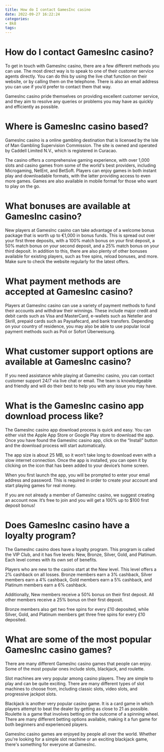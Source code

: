```yaml
---
title: How do I contact GamesInc casino
date: 2022-09-27 16:22:24
categories:
- Bk8
tags:
---
```



#  How do I contact GamesInc casino?

To get in touch with GamesInc casino, there are a few different methods you can use. The most direct way is to speak to one of their customer service agents directly. You can do this by using the live chat function on their website, or by calling them on the telephone. There is also an email address you can use if you’d prefer to contact them that way.

GamesInc casino pride themselves on providing excellent customer service, and they aim to resolve any queries or problems you may have as quickly and efficiently as possible.

#  Where is GamesInc casino based?

GamesInc casino is a online gambling destination that is licensed by the Isle of Man Gambling Supervision Commission. The site is owned and operated by Caddell Limited N.V., which is registered in Curacao.

The casino offers a comprehensive gaming experience, with over 1,000 slots and casino games from some of the world's best providers, including Microgaming, NetEnt, and BetSoft. Players can enjoy games in both instant play and downloadable formats, with the latter providing access to even more games. Games are also available in mobile format for those who want to play on the go.

# What bonuses are available at GamesInc casino?

New players at GamesInc casino can take advantage of a welcome bonus package that is worth up to €1,000 in bonus funds. This is spread out over your first three deposits, with a 100% match bonus on your first deposit, a 50% match bonus on your second deposit, and a 25% match bonus on your third deposit. In addition to this, there are also plenty of other bonuses available for existing players, such as free spins, reload bonuses, and more. Make sure to check the website regularly for the latest offers.

# What payment methods are accepted at GamesInc casino?

Players at GamesInc casino can use a variety of payment methods to fund their accounts and withdraw their winnings. These include major credit and debit cards such as Visa and MasterCard, e-wallets such as Neteller and Skrill, prepaid cards such as Paysafecard, and bank transfers. Depending on your country of residence, you may also be able to use popular local payment methods such as Poli or Sofort Überweisung.

# What customer support options are available at GamesInc casino?

If you need assistance while playing at GamesInc casino, you can contact customer support 24/7 via live chat or email. The team is knowledgeable and friendly and will do their best to help you with any issue you may have.

#  What is the GamesInc casino app download process like?

The GamesInc casino app download process is quick and easy. You can either visit the Apple App Store or Google Play store to download the app. Once you have found the GamesInc casino app, click on the “Install” button and the download process will start automatically.

The app size is about 25 MB, so it won’t take long to download even with a slow internet connection. Once the app is installed, you can open it by clicking on the icon that has been added to your device’s home screen.

When you first launch the app, you will be prompted to enter your email address and password. This is required in order to create your account and start playing games for real money.

If you are not already a member of GamesInc casino, we suggest creating an account now. It’s free to join and you will get a 100% up to $100 first deposit bonus!

#  Does GamesInc casino have a loyalty program?

The GamesInc casino does have a loyalty program. This program is called the VIP Club, and it has five levels: New, Bronze, Silver, Gold, and Platinum. Each level comes with its own set of benefits.

Players who are new to the casino start at the New level. This level offers a 2% cashback on all losses. Bronze members earn a 3% cashback, Silver members earn a 4% cashback, Gold members earn a 5% cashback, and Platinum members earn a 6% cashback.

Additionally, New members receive a 50% bonus on their first deposit. All other members receive a 25% bonus on their first deposit.

Bronze members also get two free spins for every £10 deposited, while Silver, Gold, and Platinum members get three free spins for every £10 deposited.

#  What are some of the most popular GamesInc casino games?

There are many different GamesInc casino games that people can enjoy. Some of the most popular ones include slots, blackjack, and roulette.

Slot machines are very popular among casino players. They are simple to play and can be quite exciting. There are many different types of slot machines to choose from, including classic slots, video slots, and progressive jackpot slots.

Blackjack is another very popular casino game. It is a card game in which players attempt to beat the dealer by getting as close to 21 as possible. Roulette is a game that involves betting on the outcome of a spinning wheel. There are many different betting options available, making it a fun game for both beginners and experienced players.

GamesInc casino games are enjoyed by people all over the world. Whether you're looking for a simple slot machine or an exciting blackjack game, there's something for everyone at GamesInc.